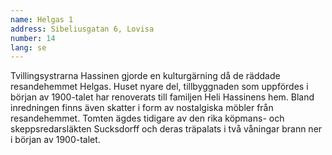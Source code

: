 ```yaml
---
name: Helgas 1
address: Sibeliusgatan 6, Lovisa
number: 14
lang: se
---
```

Tvillingsystrarna Hassinen gjorde en kulturgärning då de räddade resandehemmet Helgas. Huset nyare del, tillbyggnaden som uppfördes i början av 1900-talet har renoverats till familjen Heli Hassinens hem. Bland inredningen finns även skatter i form av nostalgiska möbler från resandehemmet. Tomten ägdes tidigare av den rika köpmans- och skeppsredarsläkten Sucksdorff och deras träpalats i två våningar brann ner i början av 1900-talet.